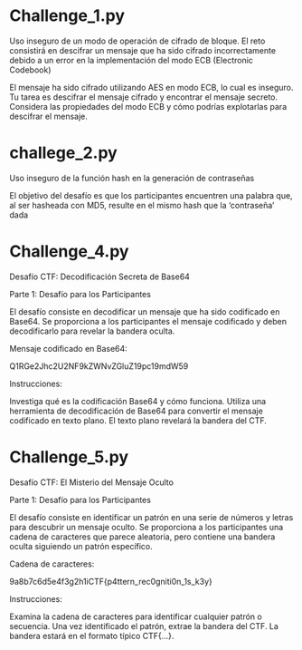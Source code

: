 # Challenge_1.py

Uso inseguro de un modo de operación de cifrado de bloque. El reto consistirá en descifrar un mensaje que ha sido cifrado incorrectamente debido a un error en la implementación del modo ECB (Electronic Codebook)

El mensaje ha sido cifrado utilizando AES en modo ECB, lo cual es inseguro.
Tu tarea es descifrar el mensaje cifrado y encontrar el mensaje secreto.
Considera las propiedades del modo ECB y cómo podrías explotarlas para descifrar el mensaje.

# challege_2.py

Uso inseguro de la función hash en la generación de contraseñas

 El objetivo del desafío es que los participantes encuentren una palabra que, al ser hasheada con MD5, resulte en el mismo hash que la ‘contraseña’ dada

# Challenge_4.py

Desafío CTF: Decodificación Secreta de Base64

Parte 1: Desafío para los Participantes

El desafío consiste en decodificar un mensaje que ha sido codificado en Base64. Se proporciona a los participantes el mensaje codificado y deben decodificarlo para revelar la bandera oculta.

Mensaje codificado en Base64:

Q1RGe2Jhc2U2NF9kZWNvZGluZ19pc19mdW59

Instrucciones:

Investiga qué es la codificación Base64 y cómo funciona.
Utiliza una herramienta de decodificación de Base64 para convertir el mensaje codificado en texto plano.
El texto plano revelará la bandera del CTF.

# Challenge_5.py

Desafío CTF: El Misterio del Mensaje Oculto

Parte 1: Desafío para los Participantes

El desafío consiste en identificar un patrón en una serie de números y letras para descubrir un mensaje oculto. Se proporciona a los participantes una cadena de caracteres que parece aleatoria, pero contiene una bandera oculta siguiendo un patrón específico.

Cadena de caracteres:

9a8b7c6d5e4f3g2h1iCTF{p4ttern_rec0gniti0n_1s_k3y}

Instrucciones:

Examina la cadena de caracteres para identificar cualquier patrón o secuencia.
Una vez identificado el patrón, extrae la bandera del CTF.
La bandera estará en el formato típico CTF{...}.
